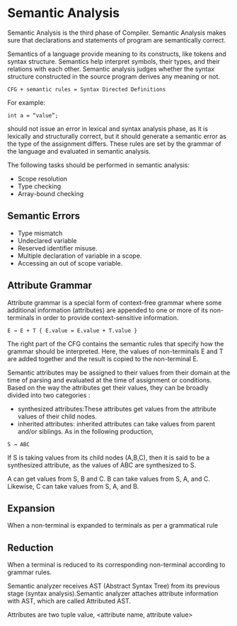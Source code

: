 # Semantic Analysis
Semantic Analysis is the third phase of Compiler. Semantic Analysis makes sure that declarations and statements of program are semantically correct.


Semantics of a language provide meaning to its constructs, like tokens and syntax structure. Semantics help interpret symbols, their types, and their relations with each other. 
Semantic analysis judges whether the syntax structure constructed in the source program derives any meaning or not.


```
CFG + semantic rules = Syntax Directed Definitions
```
For example:

```
int a = “value”;
```
should not issue an error in lexical and syntax analysis phase, as it is lexically and structurally correct, but it should generate a semantic error as the type of the assignment differs. These rules are set by the grammar of the language and evaluated in semantic analysis. 

The following tasks should be performed in semantic analysis:
- Scope resolution
- Type checking
- Array-bound checking

## Semantic Errors

- Type mismatch
- Undeclared variable
- Reserved identifier misuse.
- Multiple declaration of variable in a scope.
- Accessing an out of scope variable.

## Attribute Grammar
Attribute grammar is a special form of context-free grammar where some additional information (attributes) are appended to one or more of its non-terminals in order to provide context-sensitive information. 

```
E → E + T { E.value = E.value + T.value }
```
The right part of the CFG contains the semantic rules that specify how the grammar should be interpreted. Here, the values of non-terminals E and T are added together and the result is copied to the non-terminal E.

Semantic attributes may be assigned to their values from their domain at the time of parsing and evaluated at the time of assignment or conditions. Based on the way the attributes get their values, they can be broadly divided into two categories : 
- synthesized attributes:These attributes get values from the attribute values of their child nodes.
-  inherited attributes: inherited attributes can take values from parent and/or siblings. As in the following production,

```
S → ABC
```
If S is taking values from its child nodes (A,B,C), then it is said to be a synthesized attribute, as the values of ABC are synthesized to S.

A can get values from S, B and C. B can take values from S, A, and C. Likewise, C can take values from S, A, and B.

## Expansion
When a non-terminal is expanded to terminals as per a grammatical rule

## Reduction
When a terminal is reduced to its corresponding non-terminal according to grammar rules.

Semantic analyzer receives AST (Abstract Syntax Tree) from its previous stage (syntax analysis).Semantic analyzer attaches attribute information with AST, which are called Attributed AST.

Attributes are two tuple value, <attribute name, attribute value>



